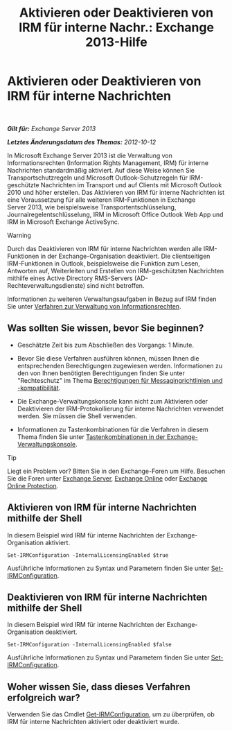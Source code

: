 ﻿---
title: 'Aktivieren oder Deaktivieren von IRM für interne Nachr.: Exchange 2013-Hilfe'
TOCTitle: Aktivieren oder Deaktivieren von IRM für interne Nachrichten
ms:assetid: a6a17f57-5304-41f1-954d-7301857d54a1
ms:mtpsurl: https://technet.microsoft.com/de-de/library/Bb124077(v=EXCHG.150)
ms:contentKeyID: 50476368
ms.date: 04/24/2018
mtps_version: v=EXCHG.150
ms.translationtype: HT
---

# Aktivieren oder Deaktivieren von IRM für interne Nachrichten

 

_**Gilt für:** Exchange Server 2013_

_**Letztes Änderungsdatum des Themas:** 2012-10-12_

In Microsoft Exchange Server 2013 ist die Verwaltung von Informationsrechten (Information Rights Management, IRM) für interne Nachrichten standardmäßig aktiviert. Auf diese Weise können Sie Transportschutzregeln und Microsoft Outlook-Schutzregeln für IRM-geschützte Nachrichten im Transport und auf Clients mit Microsoft Outlook 2010 und höher erstellen. Das Aktivieren von IRM für interne Nachrichten ist eine Voraussetzung für alle weiteren IRM-Funktionen in Exchange Server 2013, wie beispielsweise Transportentschlüsselung, Journalregelentschlüsselung, IRM in Microsoft Office Outlook Web App und IRM in Microsoft Exchange ActiveSync.


> [!WARNING]
> Durch das Deaktivieren von IRM für interne Nachrichten werden alle IRM-Funktionen in der Exchange-Organisation deaktiviert. Die clientseitigen IRM-Funktionen in Outlook,&nbsp;beispielsweise die Funktion zum Lesen, Antworten auf, Weiterleiten und Erstellen von IRM-geschützten Nachrichten mithilfe eines Active Directory&nbsp;RMS-Servers (AD-Rechteverwaltungsdienste) sind nicht betroffen.



Informationen zu weiteren Verwaltungsaufgaben in Bezug auf IRM finden Sie unter [Verfahren zur Verwaltung von Informationsrechten](information-rights-management-procedures-exchange-2013-help.md).

## Was sollten Sie wissen, bevor Sie beginnen?

  - Geschätzte Zeit bis zum Abschließen des Vorgangs: 1 Minute.

  - Bevor Sie diese Verfahren ausführen können, müssen Ihnen die entsprechenden Berechtigungen zugewiesen werden. Informationen zu den von Ihnen benötigten Berechtigungen finden Sie unter "Rechteschutz" im Thema [Berechtigungen für Messagingrichtlinien und -kompatibilität](messaging-policy-and-compliance-permissions-exchange-2013-help.md).

  - Die Exchange-Verwaltungskonsole kann nicht zum Aktivieren oder Deaktivieren der IRM-Protokollierung für interne Nachrichten verwendet werden. Sie müssen die Shell verwenden.

  - Informationen zu Tastenkombinationen für die Verfahren in diesem Thema finden Sie unter [Tastenkombinationen in der Exchange-Verwaltungskonsole](keyboard-shortcuts-in-the-exchange-admin-center-exchange-online-protection-help.md).


> [!TIP]
> Liegt ein Problem vor? Bitten Sie in den Exchange-Foren um Hilfe. Besuchen Sie die Foren unter <A href="https://go.microsoft.com/fwlink/p/?linkid=60612">Exchange Server</A>, <A href="https://go.microsoft.com/fwlink/p/?linkid=267542">Exchange Online</A> oder <A href="https://go.microsoft.com/fwlink/p/?linkid=285351">Exchange Online Protection</A>.



## Aktivieren von IRM für interne Nachrichten mithilfe der Shell

In diesem Beispiel wird IRM für interne Nachrichten der Exchange-Organisation aktiviert.

    Set-IRMConfiguration -InternalLicensingEnabled $true

Ausführliche Informationen zu Syntax und Parametern finden Sie unter [Set-IRMConfiguration](https://technet.microsoft.com/de-de/library/dd979792\(v=exchg.150\)).

## Deaktivieren von IRM für interne Nachrichten mithilfe der Shell

In diesem Beispiel wird IRM für interne Nachrichten der Exchange-Organisation deaktiviert.

    Set-IRMConfiguration -InternalLicensingEnabled $false

Ausführliche Informationen zu Syntax und Parametern finden Sie unter [Set-IRMConfiguration](https://technet.microsoft.com/de-de/library/dd979792\(v=exchg.150\)).

## Woher wissen Sie, dass dieses Verfahren erfolgreich war?

Verwenden Sie das Cmdlet [Get-IRMConfiguration](https://technet.microsoft.com/de-de/library/dd776120\(v=exchg.150\)), um zu überprüfen, ob IRM für interne Nachrichten aktiviert oder deaktiviert wurde.

